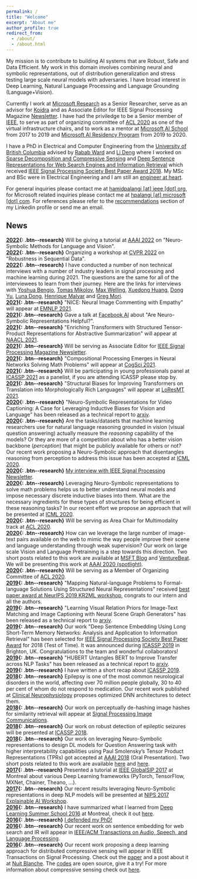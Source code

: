 ```yaml
---
permalink: /
title: "Welcome"
excerpt: "About me"
author_profile: true
redirect_from: 
  - /about/
  - /about.html
---
```


My mission is to contribute to building AI systems that are Robust, Safe and Data Efficient. My work in this domain involves combining neural and symbolic representations, out of distribution generalization and stress testing large scale neural models with adversaries. I have broad interest in Deep Learning, Natural Language Processing and Language Grounding (Language+Vision).

Currently I work at [Microsoft Research](https://www.microsoft.com/en-us/research/) as a Senior Researcher, serve as an advisor for [Koidra](https://www.koidra.ai/) and as Associate Editor for IEEE Signal Processing Magazine [Newsletter](https://signalprocessingsociety.org/newsletter). I have had the priviledge to be a Senior member of [IEEE](https://www.ieee.org/), to serve as part of organizing committee of [ACL 2020](https://acl2020.org/) as one of the virtual infrastructure chairs, and to work as a mentor at [Microsoft AI School](https://www.microsoft.com/en-us/ai/ai-school) from 2017 to 2019 and [Microsoft AI Residency Program](https://www.microsoft.com/en-us/research/academic-program/microsoft-ai-residency-program/) from 2019 to 2020.

I have a PhD in Electrical and Computer Engineering from the [University of British Columbia](https://www.ubc.ca/) advised by [Rabab Ward](https://scholar.google.ca/citations?user=dqsw1u8AAAAJ&hl=en) and [Li Deng](https://scholar.google.ca/citations?user=GQWTo4MAAAAJ&hl=en) where I worked on [Sparse Decomposition and Compressive Sensing](https://arxiv.org/abs/1508.04924) and [Deep Sentence Representations for Web Search Engines and Information Retrieval](https://arxiv.org/abs/1502.06922) which received [IEEE Signal Processing Society Best Paper Award 2018](). My MSc and BSc were in Electrical Engineering and I am still an [engineer at heart](https://en.wikipedia.org/wiki/Engineer).

For general inquiries please contact me at [hamidpalangi [at] ieee [dot] org](hamidpalangi@ieee.org), for Microsoft related inquiries please contact me at [hpalangi [at] microsoft [dot] com](hpalangi@microsoft.com). For references please refer to the [recommendations](https://www.linkedin.com/in/hamidpalangi) section of my Linkedin profile or send me an email.


News
------
**[2022](){: .btn--research}** Will be giving a tutorial at [AAAI 2022](https://aaai.org/Conferences/AAAI-22/) on "Neuro-Symbolic Methods for Language and Vision".  
**[2022](){: .btn--research}** Organizing a workshop at [CVPR 2022](https://cvpr2022.thecvf.com/) on "Robustness in Sequential Data".  
**[2022](){: .btn--research}** I have conducted a number of non technical interviews with a number of industry leaders in signal processing and machine learning during 2021. The questions are the same for all of the interviewees to learn from their journey. Here are the links for interviews with [Yoshua Bengio](https://signalprocessingsociety.org/newsletter/2021/08/industry-leaders-signal-processing-and-machine-learning-yoshua-bengio), [Tomas Mikolov](https://signalprocessingsociety.org/newsletter/2021/07/industry-leaders-signal-processing-and-machine-learning-tomas-mikolov), [Max Welling](https://signalprocessingsociety.org/newsletter/2022/01/industry-leaders-signal-processing-and-machine-learning-max-welling), [Xuedong Huang](https://signalprocessingsociety.org/newsletter/2021/06/industry-leaders-signal-processing-and-machine-learning-xuedong-huang), [Dong Yu](https://signalprocessingsociety.org/newsletter/2021/05/industry-leaders-signal-processing-and-machine-learning-dong-yu), [Luna Dong](https://signalprocessingsociety.org/newsletter/2021/12/industry-leaders-signal-processing-and-machine-learning-luna-dong), [Henrique Malvar](https://signalprocessingsociety.org/newsletter/2021/10/industry-leaders-signal-processing-and-machine-learning-henrique-malvar) and [Greg Mori](https://signalprocessingsociety.org/newsletter/2021/09/industry-leaders-signal-processing-and-machine-learning-greg-mori).  
**[2021](){: .btn--research}** "NICE: Neural Image Commenting with Empathy" will appear at [EMNLP 2021](https://aclanthology.org/2021.findings-emnlp.380.pdf).  
**[2021](){: .btn--research}** Gave a talk at [Facebook AI](https://ai.facebook.com/) about "Are Neuro-Symbolic Representations Helpful?".  
**[2021](){: .btn--research}** "Enriching Transformers with Structured Tensor-Product Representations for Abstractive Summarization" will appear at [NAACL 2021](https://aclanthology.org/2021.naacl-main.381.pdf).    
**[2021](){: .btn--research}** Will be serving as Associate Editor for [IEEE Signal Processing Magazine Newsletter](https://signalprocessingsociety.org/newsletter).  
**[2021](){: .btn--research}** "Compositional Processing Emerges in Neural Networks Solving Math Problems" will appear at [CogSci 2021](https://arxiv.org/abs/2105.08961).  
**[2021](){: .btn--research}** Will be participating in young professionals panel at [ICASSP 2021](https://www.2021.ieeeicassp.org/2021.ieeeicassp.org/index.html) as a panelist, if you are attending ICASSP please stop by.  
**[2021](){: .btn--research}** "Structural Biases for Improving Transformers on Translation into Morphologically Rich Languages" will appear at [LoResMT 2021](https://aclanthology.org/2021.mtsummit-loresmt.6.pdf).  
**[2020](){: .btn--research}** "Neuro-Symbolic Representations for Video Captioning: A Case for Leveraging Inductive Biases for Vision and Language" has been released as a technical report to [arxiv](https://arxiv.org/abs/2011.09530).  
**[2020](){: .btn--research}** Are the tasks/datasets that machine learning researchers use for natural language reasoning grounded in vision (visual question answering) actually measure the *reasoning* capability of the models? Or they are more of a competition about who has a better vision backbone (*perception*) that might be publicly available for others or not? Our recent work proposing a Neuro-Symbolic approach that disentangles reasoning from perception to address this issue has been accepted at [ICML 2020](https://arxiv.org/pdf/2006.11524.pdf).  
**[2020](){: .btn--research}** [My interview with IEEE Signal Processing Newsletter](https://signalprocessingsociety.org/newsletter/2020/09/series-highlight-young-professionals-signal-processing-dr-hamid-palangi).  
**[2020](){: .btn--research}** Leveraging Neuro-Symbolic representations to solve math problems helps us to better understand neural models and impose necessary discrete inductive biases into them. What are the necessary ingredients for these types of structures for being efficient in these reasoning tasks? In our recent effort we propose an approach that will be presented at [ICML 2020](https://arxiv.org/pdf/1910.02339.pdf).  
**[2020](){: .btn--research}** Will be serving as Area Chair for Multimodality track at [ACL 2020](https://acl2020.org/).  
**[2020](){: .btn--research}** How can we leverage the large number of image-text pairs available on the web to mimic the way people improve their scene and language understanding through weak supervision? Our work on large scale Vision and Language Pretraining is a step towards this direction. Two short posts related to this work are available at [MSFT Blog](https://www.microsoft.com/en-us/research/blog/expanding-scene-and-language-understanding-with-large-scale-pre-training-and-a-unified-architecture/) and [VentureBeat](https://venturebeat.com/2019/10/08/microsofts-ai-learns-to-answer-questions-about-scenes-from-image-text-pairs/). We will be presenting this work at [AAAI 2020 (spotlight)](https://arxiv.org/abs/1909.11059).  
**[2020](){: .btn--research}** Will be serving as a Member of Organizing Committee of [ACL 2020](https://acl2020.org/).  
**[2019](){: .btn--research}** "Mapping Natural-language Problems to Formal-language Solutions Using Structured Neural Representations" received [best paper award at NeurIPS 2019 KR2ML workshop](https://kr2ml.github.io/2019/), congrats to our intern and all the authors.  
**[2019](){: .btn--research}** "Learning Visual Relation Priors for Image-Text Matching and Image Captioning with Neural Scene Graph Generators" has been released as a technical report to [arxiv](https://arxiv.org/pdf/1909.09953.pdf).  
**[2019](){: .btn--research}** Our work "Deep Sentence Embedding Using Long Short-Term Memory Networks: Analysis and Application to Information Retrieval" has been selected for [IEEE Signal Processing Society Best Paper Award](https://arxiv.org/abs/1502.06922) for 2018 (Test of Time). It was announced during [ICASSP 2019](https://www.2019.ieeeicassp.org/2019.ieeeicassp.org/index.html) in Brighton, UK. Congratulations to the team and wonderful collaborators!  
**[2019](){: .btn--research}** "HUBERT Untangles BERT to Improve Transfer across NLP Tasks" has been released as a technical report to [arxiv](https://arxiv.org/abs/1910.12647).  
**[2019](){: .btn--research}** I have written a short recap about [ICASSP 2019](https://signalprocessingsociety.org/community-involvement/speech-and-language-processing/newsletter/icassp-2019-recap).  
**[2018](){: .btn--research}** Epilepsy is one of the most common neurological disorders in the world, affecting over 70 million people globally, 30 to 40 per cent of whom do not respond to medication. Our recent work published at [Clinical Neurophysiology](http://dx.doi.org/10.1016/j.clinph.2018.10.010) proposes optimized DNN architectures to detect them.  
**[2018](){: .btn--research}** Our work on perceptually de-hashing image hashes for similarity retrieval will appear at [Signal Processing Image Communications](https://doi.org/10.1016/j.image.2018.06.018).  
**[2018](){: .btn--research}** Our work on robust detection of epileptic seizures will be presented at [ICASSP 2018](https://doi.org/10.1109/ICASSP.2018.8462029).  
**[2018](){: .btn--research}** Our work on leveraging Neuro-Symbolic representations to design DL models for Question Answering task with higher interpretability capabilities using Paul Smolensky’s Tensor Product Representations (TPRs) got accepted at [AAAI 2018](https://arxiv.org/abs/1705.08432) (Oral Presentation). Two short posts related to this work are available [here](http://krieger.jhu.edu/cogsci/wp-content/uploads/sites/70/2015/10/Mind-brain_networks1.pdf) and [here](https://jamesmccaffrey.wordpress.com/2017/05/31/a-brilliant-research-paper/).  
**[2017](){: .btn--research}** Presented a tutorial at [IEEE GlobalSIP 2017](/files/GlobalSIP2017_DL_Tutorial.pdf) at Montreal about various Deep Learning frameworks (PyTorch, TensorFlow, MXNet, Chainer, Theano, ...).  
**[2017](){: .btn--research}** Our recent results leveraging Neuro-Symbolic representations in deep NLP models will be presented at [NIPS 2017 Explainable AI Workshop](http://www.interpretable-ml.org/nips2017workshop/papers/07.pdf).  
**[2016](){: .btn--research}** I have summarized what I learned from [Deep Learning Summer School 2016](https://sites.google.com/site/deeplearningsummerschool2016/home) at Montreal, check it out [here](https://www.linkedin.com/pulse/what-i-learned-from-deep-learning-summer-school-2016-hamid-palangi?trk=hp-feed-article-title-like).  
**[2016](){: .btn--research}** [I defended my PhD!](/images/phd_defense.jpg)  
**[2016](){: .btn--research}** Our recent work on sentence embedding for web search and IR will appear in [IEEE/ACM Transactions on Audio, Speech, and Language Processing](https://www.microsoft.com/en-us/research/publication/deep-sentence-embedding-using-long-short-term-memory-networks-analysis-application-information-retrieval/).  
**[2016](){: .btn--research}** Our recent work proposing a deep learning approach for distributed compressive sensing will appear in IEEE Transactions on Signal Processing. Check out the [paper](https://arxiv.org/abs/1508.04924) and a post about it at [Nuit Blanche](https://nuit-blanche.blogspot.com/2015/08/distributed-compressive-sensing-deep.html?utm_source=feedburner&utm_medium=email&utm_campaign=Feed:+blogspot/vhVI+(Nuit+Blanche)). The [codes](https://github.com/Palang2014/Distributed-Compressive-Sensing-A-Deep-Learning-Approach) are open source, give it a try! For more information about compressive sensing check out [here](http://dsp.rice.edu/cs/).  